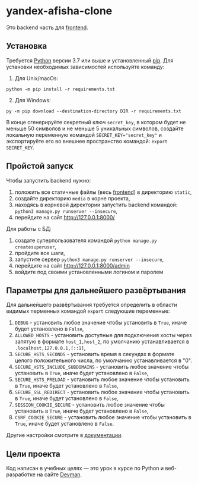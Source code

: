 # yandex-afisha-clone

Это backend часть для [frontend](https://github.com/devmanorg/where-to-go-frontend/).

## Установка

Требуется [Python](https://www.python.org/downloads/) версии 3.7 или выше и установленный [pip](https://pip.pypa.io/en/stable/getting-started/). Для установки необходимых зависимостей используйте команду:  
1. Для Unix/macOs:
```commandline
python -m pip install -r requirements.txt
```
2. Для Windows:
```commandline
py -m pip download --destination-directory DIR -r requirements.txt
```

В конце сгенерируёте секретный ключ `secret_key`, в котором будет не меньше 50 символов и не меньше 5 уникальных символов, создайте локальную переменную командой `SECRET_KEY="secret_key"` и экспортируёте его во внешнее пространство командой: `export SECRET_KEY`.

## Пройстой запуск

Чтобы запустить backend нужно:
1. положить все статичные файлы (весь [frontend](https://github.com/devmanorg/where-to-go-frontend/)) в директорию `static`,
2. создайте директорию `media` в корне проекта,
3. находясь в корневой директории запустить backend командой: `python3 manage.py runserver --insecure`,
4. перейдите на сайт http://127.0.0.1:8000/

Для работы с БД:
1. создате суперпользователя командой `python manage.py createsuperuser`,
2. пройдите все шаги,
3. запустите сервер `python3 manage.py runserver --insecure`,
4. перейдите на сайт http://127.0.0.1:8000/admin
5. войдите под своими установленными логином и паролем

## Параметры для дальнейшего развёртывания

Для дальнейшего развёртывания требуется определить в области видимых перменных командой `export` следуюшие переменные:
1. `DEBUG` - установить любое значение чтобы установить в `True`, иначе будет установлено в `False`,
2. `ALLOWED_HOSTS` - установить доступные для подключения хосты через запятую в формате `host_1,host_2`, по умолчанию устанавливается в `.localhost,127.0.0.1,[::1]`,
3. `SECURE_HSTS_SECONDS` - установить время в секундах в формате целого положительного числа, по умолчанию устанавливается в "0".
4. `SECURE_HSTS_INCLUDE_SUBDOMAINS` - установить любое значение чтобы установить в `True`, иначе будет установлено в `False`,
5. `SECURE_HSTS_PRELOAD` - установить любое значение чтобы установить в `True`, иначе будет установлено в `False`,
6. `SECURE_SSL_REDIRECT` - установить любое значение чтобы установить в `True`, иначе будет установлено в `False`,
7. `SESSION_COOKIE_SECURE` - установить любое значение чтобы установить в `True`, иначе будет установлено в `False`,
8. `CSRF_COOKIE_SECURE` - установить любое значение чтобы установить в `True`, иначе будет установлено в `False`.

Другие настройки смотрите в [документации](https://docs.djangoproject.com/en/4.2/ref/settings/).

## Цели проекта

Код написан в учебных целях — это урок в курсе по Python и веб-разработке на сайте [Devman](https://dvmn.org).
